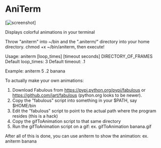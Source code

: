 # AniTerm

[![screenshot](https://github.com/kristoffer-marshall/AniTerm/raw/master/screenshot-zoidberg.gif)]

Displays colorful animations in your terminal

Throw "aniterm" into ~/bin and the ".aniterm/" directory into your home directory. chmod +x ~/bin/aniterm, then execute!


Usage: aniterm [loop_times] [timeout seconds] DIRECTORY_OF_FRAMES
Default loop_times: 3
Default timeout: .1

Example: aniterm 5 .2 banana


To actually make your own animations:
   1) Download Fabulous from https://pypi.python.org/pypi/fabulous or https://github.com/jart/fabulous (python.org looks to be newer).
   2) Copy the "fabulous" script into something in your $PATH, say $HOME/bin
   3) Edit the "fabulous" script to point to the actual path where the program resides (this is a hack)
   4) Copy the gifToAnimation script to that same directory
   5) Run the gifToAnimation script on a gif: ex. gifToAnimation banana.gif

After all of this is done, you can use aniterm to show the animation: ex. aniterm banana
